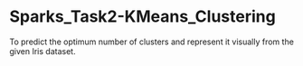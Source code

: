 # Sparks_Task2-KMeans_Clustering
To predict the optimum number of clusters and represent it visually from the given Iris dataset.
